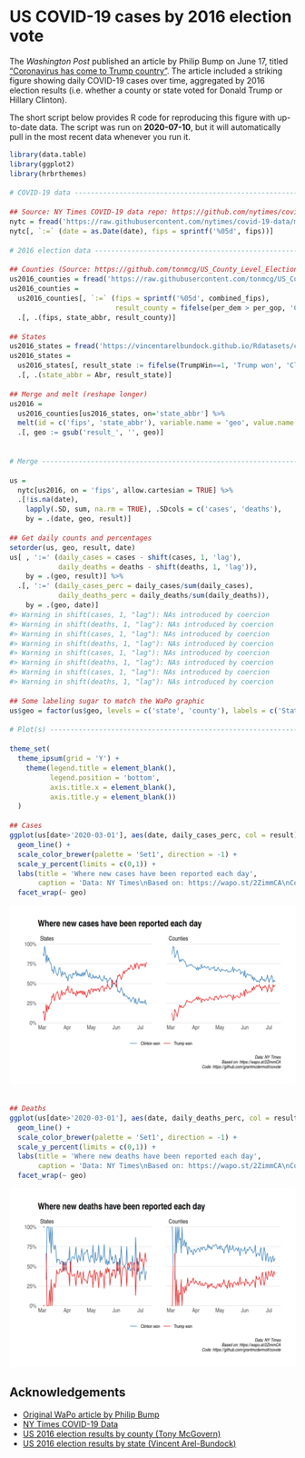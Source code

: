 
<!-- README.md is generated from README.Rmd. Please edit that file -->

# US COVID-19 cases by 2016 election vote

<!-- badges: start -->

<!-- badges: end -->

The *Washington Post* published an article by Philip Bump on June 17,
titled [“Coronavirus has come to Trump
country”](https://www.washingtonpost.com/politics/2020/06/17/coronavirus-has-come-trump-country/).
The article included a striking figure showing daily COVID-19 cases over
time, aggregated by 2016 election results (i.e. whether a county or
state voted for Donald Trump or Hillary Clinton).

The short script below provides R code for reproducing this figure with
up-to-date data. The script was run on **2020-07-10**, but it will
automatically pull in the most recent data whenever you run it.

``` r
library(data.table)
library(ggplot2)
library(hrbrthemes)

# COVID-19 data -----------------------------------------------------------

## Source: NY Times COVID-19 data repo: https://github.com/nytimes/covid-19-data
nytc = fread('https://raw.githubusercontent.com/nytimes/covid-19-data/master/us-counties.csv')
nytc[, `:=` (date = as.Date(date), fips = sprintf('%05d', fips))]

# 2016 election data ------------------------------------------------------

## Counties (Source: https://github.com/tonmcg/US_County_Level_Election_Results_08-16)
us2016_counties = fread('https://raw.githubusercontent.com/tonmcg/US_County_Level_Election_Results_08-16/master/2016_US_County_Level_Presidential_Results.csv')
us2016_counties =
  us2016_counties[, `:=` (fips = sprintf('%05d', combined_fips),
                          result_county = fifelse(per_dem > per_gop, 'Clinton won', 'Trump won'))] %>%
  .[, .(fips, state_abbr, result_county)]

## States
us2016_states = fread('https://vincentarelbundock.github.io/Rdatasets/csv/Stat2Data/Election16.csv')
us2016_states =
  us2016_states[, result_state := fifelse(TrumpWin==1, 'Trump won', 'Clinton won')] %>%
  .[, .(state_abbr = Abr, result_state)]

## Merge and melt (reshape longer)
us2016 =
  us2016_counties[us2016_states, on='state_abbr'] %>%
  melt(id = c('fips', 'state_abbr'), variable.name = 'geo', value.name = 'result') %>%
  .[, geo := gsub('result_', '', geo)]


# Merge -------------------------------------------------------------------

us =
  nytc[us2016, on = 'fips', allow.cartesian = TRUE] %>%
  .[!is.na(date),
    lapply(.SD, sum, na.rm = TRUE), .SDcols = c('cases', 'deaths'),
    by = .(date, geo, result)]

## Get daily counts and percentages
setorder(us, geo, result, date)
us[ , ':=' (daily_cases = cases - shift(cases, 1, 'lag'),
            daily_deaths = deaths - shift(deaths, 1, 'lag')),
    by = .(geo, result)] %>%
  .[, ':=' (daily_cases_perc = daily_cases/sum(daily_cases),
            daily_deaths_perc = daily_deaths/sum(daily_deaths)),
    by = .(geo, date)]
#> Warning in shift(cases, 1, "lag"): NAs introduced by coercion
#> Warning in shift(deaths, 1, "lag"): NAs introduced by coercion
#> Warning in shift(cases, 1, "lag"): NAs introduced by coercion
#> Warning in shift(deaths, 1, "lag"): NAs introduced by coercion
#> Warning in shift(cases, 1, "lag"): NAs introduced by coercion
#> Warning in shift(deaths, 1, "lag"): NAs introduced by coercion
#> Warning in shift(cases, 1, "lag"): NAs introduced by coercion
#> Warning in shift(deaths, 1, "lag"): NAs introduced by coercion

## Some labeling sugar to match the WaPo graphic
us$geo = factor(us$geo, levels = c('state', 'county'), labels = c('States', 'Counties'))

# Plot(s) -----------------------------------------------------------------

theme_set(
  theme_ipsum(grid = 'Y') +
    theme(legend.title = element_blank(),
          legend.position = 'bottom',
          axis.title.x = element_blank(),
          axis.title.y = element_blank())
  )

## Cases
ggplot(us[date>'2020-03-01'], aes(date, daily_cases_perc, col = result)) +
  geom_line() +
  scale_color_brewer(palette = 'Set1', direction = -1) +
  scale_y_percent(limits = c(0,1)) +
  labs(title = 'Where new cases have been reported each day',
       caption = 'Data: NY Times\nBased on: https://wapo.st/2ZimmCA\nCode: https://github.com/grantmcdermott/covote') +
  facet_wrap(~ geo)
```

![](README_files/figure-gfm/covote-1.png)<!-- -->

``` r

## Deaths
ggplot(us[date>'2020-03-01'], aes(date, daily_deaths_perc, col = result)) +
  geom_line() +
  scale_color_brewer(palette = 'Set1', direction = -1) +
  scale_y_percent(limits = c(0,1)) +
  labs(title = 'Where new deaths have been reported each day',
       caption = 'Data: NY Times\nBased on: https://wapo.st/2ZimmCA\nCode: https://github.com/grantmcdermott/covote') +
  facet_wrap(~ geo)
```

![](README_files/figure-gfm/covote-2.png)<!-- -->

## Acknowledgements

  - [Original WaPo article by Philip
    Bump](https://www.washingtonpost.com/politics/2020/06/17/coronavirus-has-come-trump-country/)
  - [NY Times COVID-19 Data](https://github.com/nytimes/covid-19-data)
  - [US 2016 election results by county (Tony
    McGovern)](https://github.com/tonmcg/US_County_Level_Election_Results_08-16)
  - [US 2016 election results by state (Vincent
    Arel-Bundock)](https://vincentarelbundock.github.io/Rdatasets/)
